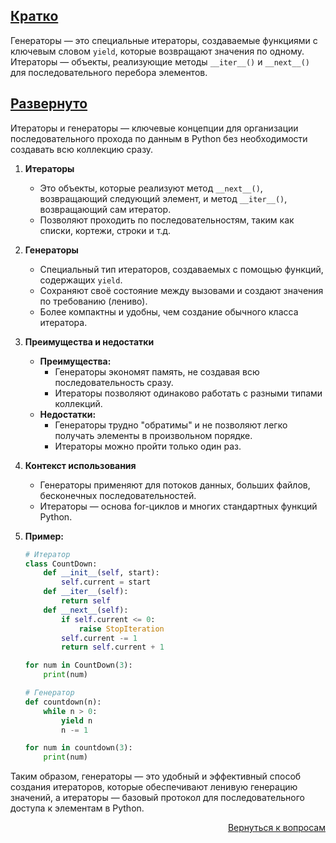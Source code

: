 ## <u>Кратко</u>

Генераторы — это специальные итераторы, создаваемые функциями с ключевым словом `yield`, которые возвращают значения по
одному. Итераторы — объекты, реализующие методы `__iter__()` и `__next__()` для последовательного перебора элементов.

## <u>Развернуто</u>

Итераторы и генераторы — ключевые концепции для организации последовательного прохода по данным в Python без
необходимости создавать всю коллекцию сразу.

1. **Итераторы**
    - Это объекты, которые реализуют метод `__next__()`, возвращающий следующий элемент, и метод `__iter__()`,
      возвращающий сам итератор.
    - Позволяют проходить по последовательностям, таким как списки, кортежи, строки и т.д.

2. **Генераторы**
    - Специальный тип итераторов, создаваемых с помощью функций, содержащих `yield`.
    - Сохраняют своё состояние между вызовами и создают значения по требованию (лениво).
    - Более компактны и удобны, чем создание обычного класса итератора.

3. **Преимущества и недостатки**
    - **Преимущества:**
        - Генераторы экономят память, не создавая всю последовательность сразу.
        - Итераторы позволяют одинаково работать с разными типами коллекций.
    - **Недостатки:**
        - Генераторы трудно "обратимы" и не позволяют легко получать элементы в произвольном порядке.
        - Итераторы можно пройти только один раз.

4. **Контекст использования**
    - Генераторы применяют для потоков данных, больших файлов, бесконечных последовательностей.
    - Итераторы — основа for-циклов и многих стандартных функций Python.

5. **Пример:**
    ```python
    # Итератор
    class CountDown:
        def __init__(self, start):
            self.current = start
        def __iter__(self):
            return self
        def __next__(self):
            if self.current <= 0:
                raise StopIteration
            self.current -= 1
            return self.current + 1

    for num in CountDown(3):
        print(num)

    # Генератор
    def countdown(n):
        while n > 0:
            yield n
            n -= 1

    for num in countdown(3):
        print(num)
    ```

Таким образом, генераторы — это удобный и эффективный способ создания итераторов, которые обеспечивают ленивую генерацию
значений, а итераторы — базовый протокол для последовательного доступа к элементам в Python.

<div align="right">

[Вернуться к вопросам](../Вопросы.md)

</div>
